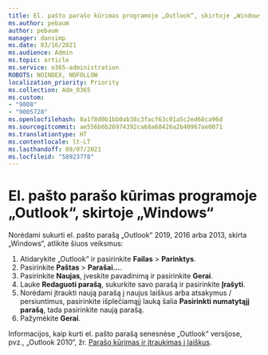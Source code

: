 ```yaml
---
title: El. pašto parašo kūrimas programoje „Outlook“, skirtoje „Windows“
ms.author: pebaum
author: pebaum
manager: dansimp
ms.date: 03/16/2021
ms.audience: Admin
ms.topic: article
ms.service: o365-administration
ROBOTS: NOINDEX, NOFOLLOW
localization_priority: Priority
ms.collection: Adm_O365
ms.custom:
- "9808"
- "9005728"
ms.openlocfilehash: 8a1f8d0b1bb0ab38c3facf63c01a5c2ed68ca96d
ms.sourcegitcommit: ae556b6b26974392ca68a68426a2b40967ae0071
ms.translationtype: HT
ms.contentlocale: lt-LT
ms.lasthandoff: 09/07/2021
ms.locfileid: "58923778"
---
```

# <a name="create-an-email-signature-in-outlook-for-windows"></a>El. pašto parašo kūrimas programoje „Outlook“, skirtoje „Windows“

Norėdami sukurti el. pašto parašą „Outlook“ 2019, 2016 arba 2013, skirta „Windows“, atlikite šiuos veiksmus:

1. Atidarykite „Outlook“ ir pasirinkite **Failas** > **Parinktys**.
1. Pasirinkite **Paštas** > **Parašai...**.
1. Pasirinkite **Naujas**, įveskite pavadinimą ir pasirinkite **Gerai**.
1. Lauke **Redaguoti parašą**, sukurkite savo parašą ir pasirinkite **Įrašyti**.
1. Norėdami įtraukti naują parašą į naujus laiškus arba atsakymus / persiuntimus, pasirinkite išplečiamąjį lauką šalia **Pasirinkti numatytąjį parašą**, tada pasirinkite naują parašą.
1. Pažymėkite **Gerai**.

Informacijos, kaip kurti el. pašto parašą senesnėse „Outlook“ versijose, pvz., „Outlook 2010“, žr. [Parašo kūrimas ir įtraukimas į laiškus](https://support.microsoft.com/office/8ee5d4f4-68fd-464a-a1c1-0e1c80bb27f2#ID0EAADAAA=Office_2007_-_2010).
